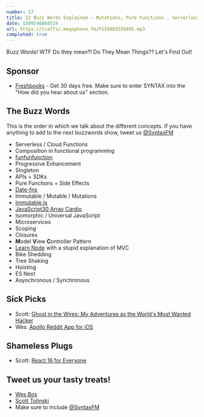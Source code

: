 ```yaml
---
number: 17
title: 22 Buzz Words Explained — Mutations, Pure Functions , Serverless, Hoisting, MVC + More
date: 1509540868534
url: https://traffic.megaphone.fm/FSI6083556495.mp3
completed: true
---
```


Buzz Words! WTF Do they mean?! Do They Mean Things?? Let's Find Out!

## Sponsor
* [Freshbooks](https://freshbooks.com/syntax) - Get 30 days free. Make sure to enter SYNTAX into the "How did you hear about us" section.

## The Buzz Words

This is the order in which we talk about the different concepts. If you have anything to add to the next buzzwords show, tweet us [@SyntaxFM](https://twitter.com/syntaxfm)

* Serverless / Cloud Functions
* Composition in functional programming
* [funfunfunction](https://www.youtube.com/channel/UCO1cgjhGzsSYb1rsB4bFe4Q)
* Progressive Enhancement
* Singleton
* APIs + SDKs
* Pure Functions + Side Effects
* [Date-fns](https://date-fns.org/)
* Immutable / Mutable / Mutations
* [Immutable.js](https://facebook.github.io/immutable-js/)
* [JavaScript30 Array Cardio](https://javascript30.com/)
* Isomorphic / Universal JavaScript
* Microservices
* Scoping
* Closures
* **M**odel **V**iew **C**ontroller Pattern
* [Learn Node](https://learnnode.com/) with a stupid explanation of MVC
* Bike Shedding
* Tree Shaking
* Hoisting
* ES Next
* Asynchronous / Synchronous

## Sick Picks
* Scott: [Ghost in the Wires: My Adventures as the World's Most Wanted Hacker](http://amzn.to/2gVP4pH)
* Wes: [Apollo Reddit App for iOS](https://apolloapp.io/)

## Shameless Plugs
* Scott: [React 16 for Everyone](https://www.leveluptutorials.com/store/products/tutorials/lut-dd016)

## Tweet us your tasty treats!
* [Wes Bos](https://twitter.com/wesbos)
* [Scott Tolinski](https://twitter.com/stolinski)
* Make sure to include [@SyntaxFM](https://twitter.com/SyntaxFM)

